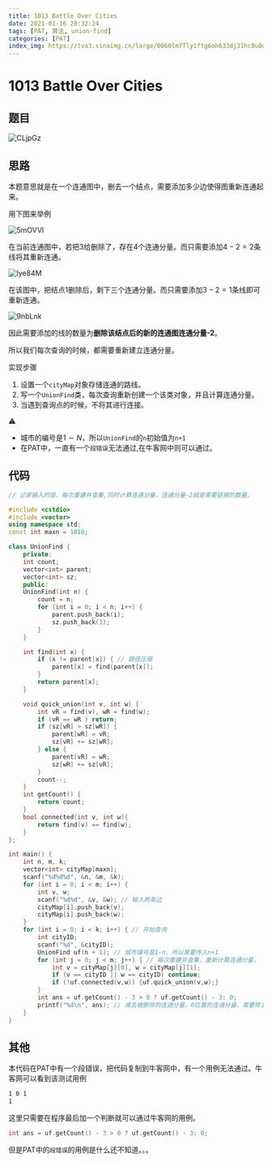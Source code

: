```yaml
---
title: 1013 Battle Over Cities
date: 2021-01-16 20:32:24
tags: [PAT, 算法, union-find]
categories: [PAT]
index_img: https://tva3.sinaimg.cn/large/0060lm7Tly1ftg6oh633dj31hc0u0qbh.jpg
---
```


# 1013 Battle Over Cities

## 题目

![CLjpGz](https://gitee.com/yoyhm/oss/raw/master/uPic/CLjpGz.png)

## 思路

本题意思就是在一个连通图中，删去一个结点，需要添加多少边使得图重新连通起来。

用下图来举例

![5mOVVl](https://gitee.com/yoyhm/oss/raw/master/uPic/5mOVVl.png)

在当前连通图中，若把$3$给删除了，存在4个连通分量。而只需要添加$4-2=2$条线将其重新连通。

![lye84M](https://gitee.com/yoyhm/oss/raw/master/uPic/lye84M.png)

在该图中，把结点$1$删除后，剩下三个连通分量。而只需要添加$3-2=1$条线即可重新连通。

![9nbLnk](https://gitee.com/yoyhm/oss/raw/master/uPic/9nbLnk.png)

因此需要添加的线的数量为**删除该结点后的新的连通图连通分量-2**。

所以我们每次查询的时候，都需要重新建立连通分量。

实现步骤

1. 设置一个`cityMap`对象存储连通的路线。
2. 写一个`UnionFind`类，每次查询重新创建一个该类对象，并且计算连通分量。
3. 当遇到查询点的时候，不将其进行连接。

⚠️

- 城市的编号是$1 \sim N$，所以`UnionFind`的`n`初始值为`n+1`
- 在PAT中，一直有一个`段错误`无法通过,在牛客网中则可以通过。

## 代码

```C++
// 记录输入的值，每次重建并查集,同时计算连通分量，连通分量-2就是需要链接的数量。

#include <cstdio>
#include <vector>
using namespace std;
const int maxn = 1010;

class UnionFind {
    private:
    int count;
    vector<int> parent;
    vector<int> sz;
    public:
    UnionFind(int n) {
        count = n;
        for (int i = 0; i < n; i++) {
            parent.push_back(i);
            sz.push_back(1);
        }
    }

    int find(int x) {
        if (x != parent[x]) { // 路径压缩
            parent[x] = find(parent[x]);
        }
        return parent[x];
    }

    void quick_union(int v, int w) {
        int vR = find(v), wR = find(w);
        if (vR == wR ) return;
        if (sz[vR] > sz[wR]) {
            parent[wR] = vR;
            sz[vR] += sz[wR];
        } else {
            parent[vR] = wR;
            sz[wR] += sz[vR];
        }
        count--;
    }
    int getCount() {
        return count;
    }
    bool connected(int v, int w){
        return find(v) == find(w);
    }
};

int main() {
    int n, m, k;
    vector<int> cityMap[maxn];
    scanf("%d%d%d", &n, &m, &k);
    for (int i = 0; i < m; i++) {
        int v, w;
        scanf("%d%d", &v, &w); // 输入两条边
        cityMap[i].push_back(v);
        cityMap[i].push_back(w);
    }
    for (int i = 0; i < k; i++) { // 开始查询
        int cityID;
        scanf("%d", &cityID);
        UnionFind uf(n + 1); // 城市编号是1-n，所以需要传入n+1
        for (int j = 0; j < m; j++) { // 每次重建并查集，重新计算连通分量。
            int v = cityMap[j][0], w = cityMap[j][1];
            if (v == cityID || w == cityID) continue;
            if (!uf.connected(v,w)) {uf.quick_union(v,w);}
        }
        int ans = uf.getCount() - 3 > 0 ? uf.getCount() - 3: 0;
        printf("%d\n", ans); // 减去被删除的连通分量，0位置的连通分量，需要修复的一个分量。
    }
}
```

## 其他

本代码在PAT中有一个段错误，把代码复制到牛客网中，有一个用例无法通过。牛客网可以看到该测试用例

```bash
1 0 1
1
```

这里只需要在程序最后加一个判断就可以通过牛客网的用例。

```C++
int ans = uf.getCount() - 3 > 0 ? uf.getCount() - 3: 0;
```

但是PAT中的`段错误`的用例是什么还不知道。。。
